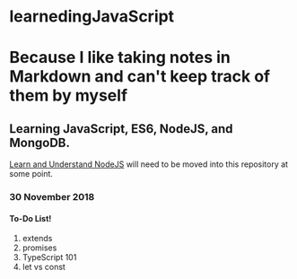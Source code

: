 # learnedingJavaScript
# Because I like taking notes in Markdown and can't keep track of them by myself

## Learning JavaScript, ES6, NodeJS, and MongoDB.

[Learn and Understand NodeJS](https://github.com/cpustejovsky/learnAndUnderstandNodeJS) will need to be moved into this repository at some point.

### 30 November 2018

#### To-Do List!
1) extends
2) promises
3) TypeScript 101
4) let vs const

